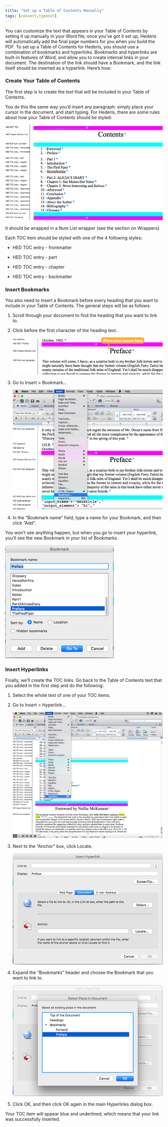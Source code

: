 ```yaml
---
title: "Set up a Table of Contents Manually"
tags: [convert,typeset]
---
```

 
<html><body><section data-type="chapter" class="hsecchapter" data-hederis-type="hsecchapter" id="setup-a-toc" data-pi-attrs="id: setup-a-toc; data-tags: convert,typeset;" role="doc-chapter" data-tags="convert,typeset" data-author-name=" " data-book-title=" " title="Set up a Table of Contents Manually"><p class="hblkp" data-hederis-type="hblkp" id="pssew0bYr">You can customize the text that appears in your Table of Contents by setting it up manually in your Word file; once you&#8217;ve got it set up, Hederis will automatically add the final page numbers for you when you build the PDF. To set up a Table of Contents for Hederis, you should use a combination of bookmarks and hyperlinks. Bookmarks and hyperlinks are built-in features of Word, and allow you to create internal links in your document. The destination of the link should have a Bookmark, and the link itself should be inserted as a hyperlink. Here&#8217;s how:</p><section class="hwprsubsection" data-hederis-type="hwprsubsection" id="pDB8zXuaP" data-type="subsection" title="Create Your Table of Contents"><h1 data-hederis-type="hblktitle" class="hblktitle" id="pmZn91SLf">Create Your Table of Contents</h1><p class="hblkp" data-hederis-type="hblkp" id="py79qH9ht">The first step is to create the text that will be included in your Table of Contents.</p><p class="hblkp" data-hederis-type="hblkp" id="pVJ4fkIp8">You do this the same way you&#8217;d insert any paragraph: simply place your cursor in the document, and start typing. For Hederis, there are some rules about how your Table of Contents should be styled:</p><img data-hederis-type="hblkimg" class="hblkimg" id="pFALP3BgV" src="/images/toc0_1.png" data-img-src="/images/toc0_1.png"/><p class="hblkp" data-hederis-type="hblkp" id="pVOaUvaQf">It should be wrapped in a Num List wrapper (see the section on Wrappers).</p><p class="hblkp" data-hederis-type="hblkp" id="pvCTI1agc">Each TOC item should be styled with one of the 4 following styles:</p><ul class="hwprbulletlist" data-hederis-type="hwprbulletlist" id="pFGRKXnIm"><li class="hblkuli" data-hederis-type="hblkuli" id="liSQzYfqif"><p class="hblkuli" data-hederis-type="hblklip" id="pbFeSntHf">HED TOC entry - frontmatter</p></li><li class="hblkuli" data-hederis-type="hblkuli" id="lijEAPHSMG"><p class="hblkuli" data-hederis-type="hblklip" id="p8k2BL4sc">HED TOC entry - part</p></li><li class="hblkuli" data-hederis-type="hblkuli" id="li7iFynrUS"><p class="hblkuli" data-hederis-type="hblklip" id="pDiFlQF3C">HED TOC entry - chapter</p></li><li class="hblkuli" data-hederis-type="hblkuli" id="liBQ5FnvI5"><p class="hblkuli" data-hederis-type="hblklip" id="pRFFzcMzn">HED TOC entry - backmatter</p></li></ul></section><section class="hwprsubsection" data-hederis-type="hwprsubsection" id="pxFlnFHOK" data-type="subsection" title="Insert Bookmarks"><h1 data-hederis-type="hblktitle" class="hblktitle" id="p7N3sGbxe">Insert Bookmarks</h1><p class="hblkp" data-hederis-type="hblkp" id="p5FUBsA7C">You also need to insert a Bookmark before every heading that you want to include in your Table of Contents. The general steps will be as follows:</p><ol class="hwprnumlist" data-hederis-type="hwprnumlist" id="pk4WdW6HK"><li class="hblkoli" data-hederis-type="hblkoli" id="liG3fbHuJs"><p class="hblkoli" data-hederis-type="hblklip" id="p3pAam8s5">Scroll through your document to find the heading that you want to link to.</p></li><li class="hblkoli" data-hederis-type="hblkoli" id="lixnDlpvir"><p class="hblkoli" data-hederis-type="hblklip" id="piIbRdvDo">Click before the first character of the heading text.</p><img data-hederis-type="hblkimg" class="hblkimg" id="phVEmx25I" src="/images/toc1_1.png" data-img-src="/images/toc1_1.png"/></li><li class="hblkoli" data-hederis-type="hblkoli" id="liXPHKS7WI"><p class="hblkoli" data-hederis-type="hblklip" id="pwDNoN3oL">Go to Insert &gt; Bookmark&#8230;</p><img data-hederis-type="hblkimg" class="hblkimg" id="paeEloZMO" src="/images/toc1_2.png" data-img-src="/images/toc1_2.png"/></li><li class="hblkoli" data-hederis-type="hblkoli" id="liJT6NipoK"><p class="hblkoli" data-hederis-type="hblklip" id="pl6L5vqrD">In the &#8220;Bookmark name&#8221; field, type a name for your Bookmark, and then click &#8220;Add&#8221;.</p></li></ol><p class="hblkp" data-hederis-type="hblkp" id="pyM9gn8v6">You won&#8217;t see anything happen, but when you go to insert your hyperlink, you&#8217;ll see the new Bookmark in your list of Bookmarks.</p><img data-hederis-type="hblkimg" class="hblkimg" id="ptS8heaag" src="/images/toc1_3.png" data-img-src="/images/toc1_3.png"/></section><section class="hwprsubsection" data-hederis-type="hwprsubsection" id="pon8w5nws" data-type="subsection" title="Insert Hyperlinks"><h1 data-hederis-type="hblktitle" class="hblktitle" id="pMcQokB1W">Insert Hyperlinks</h1><p class="hblkp" data-hederis-type="hblkp" id="pX4BZ3ACm">Finally, we&#8217;ll create the TOC links. Go back to the Table of Contents text that you added in the first step and do the following:</p><ol class="hwprnumlist" data-hederis-type="hwprnumlist" id="pFhwWkcqb"><li class="hblkoli" data-hederis-type="hblkoli" id="liXAi8j5Hc"><p class="hblkoli" data-hederis-type="hblklip" id="ptmcnWQUA">Select the whole text of one of your TOC items.</p></li><li class="hblkoli" data-hederis-type="hblkoli" id="li6gYmgzMz"><p class="hblkoli" data-hederis-type="hblklip" id="ptlsrXvnB">Go to Insert &gt; Hyperlink&#8230;</p><img data-hederis-type="hblkimg" class="hblkimg" id="pKcB2akhi" src="/images/hyperlink1.png" data-img-src="/images/hyperlink1.png"/></li><li class="hblkoli" data-hederis-type="hblkoli" id="liArFyHpja"><p class="hblkoli" data-hederis-type="hblklip" id="puV8YmA8n">Next to the &#8220;Anchor&#8221; box, click Locate.</p><img data-hederis-type="hblkimg" class="hblkimg" id="p4rIsfrqT" src="/images/hyperlink2.png" data-img-src="/images/hyperlink2.png"/></li><li class="hblkoli" data-hederis-type="hblkoli" id="liqlhnTqpC"><p class="hblkoli" data-hederis-type="hblklip" id="ptIpwPYqB">Expand the &#8220;Bookmarks&#8221; header and choose the Bookmark that you want to link to.</p><img data-hederis-type="hblkimg" class="hblkimg" id="p5pZ7KyKP" src="/images/hyperlink4.png" data-img-src="/images/hyperlink4.png"/></li><li class="hblkoli" data-hederis-type="hblkoli" id="lioNFOZV4f"><p class="hblkoli" data-hederis-type="hblklip" id="p1SGM19r8">Click OK, and then click OK again in the main Hyperlinks dialog box.</p></li></ol><p class="hblkp" data-hederis-type="hblkp" id="pHA2tvfbN">Your TOC item will appear blue and underlined, which means that your link was successfully inserted.</p></section></section></body></html>
